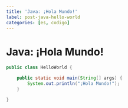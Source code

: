 ```yaml
---
title: 'Java: ¡Hola Mundo!'
label: post-java-hello-world
categories: [es, codigo]
---
```


Java: ¡Hola Mundo!
==================

```java
public class HelloWorld {

	public static void main(String[] args) {
		System.out.println("¡Hola Mundo!");
	}

}
```
